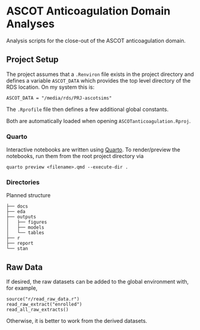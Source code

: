 # ASCOT Anticoagulation Domain Analyses

Analysis scripts for the close-out of the ASCOT anticoagulation domain.

## Project Setup

The project assumes that a `.Renviron` file exists in the project directory and defines a variable `ASCOT_DATA` which provides the top level directory of the RDS location. On my system this is:

```{r}
ASCOT_DATA = "/media/rds/PRJ-ascotsims"
```

The `.Rprofile` file then defines a few additional global constants.

Both are automatically loaded when opening `ASCOTanticoagulation.Rproj`.

### Quarto

Interactive notebooks are written using [Quarto](https://quarto.org/docs/get-started/).
To render/preview the notebooks, run them from the root project directory via

```
quarto preview <filename>.qmd --execute-dir .
```

### Directories

Planned structure

```
├── docs
├── eda
├── outputs
│   ├── figures
│   ├── models
│   └── tables
├── r
├── report
└── stan
```


## Raw Data

If desired, the raw datasets can be added to the global environment with, for example,

```{r}
source("r/read_raw_data.r")
read_raw_extract("enrolled")
read_all_raw_extracts()
```

Otherwise, it is better to work from the derived datasets.
